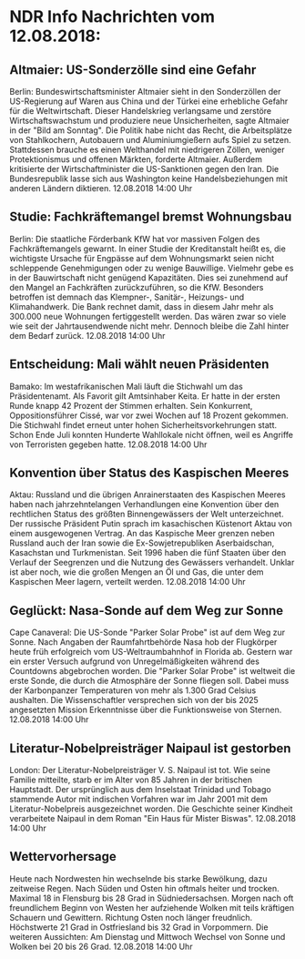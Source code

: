 # NDR Info Nachrichten vom 12.08.2018:


## Altmaier: US-Sonderzölle sind eine Gefahr
Berlin: Bundeswirtschaftsminister Altmaier sieht in den Sonderzöllen der US-Regierung auf Waren aus China und der Türkei eine erhebliche Gefahr für die Weltwirtschaft. Dieser Handelskrieg verlangsame und zerstöre Wirtschaftswachstum und produziere neue Unsicherheiten, sagte Altmaier in der "Bild am Sonntag". Die Politik habe nicht das Recht, die Arbeitsplätze von Stahlkochern, Autobauern und Aluminiumgießern aufs Spiel zu setzen. Stattdessen brauche es einen Welthandel mit niedrigeren Zöllen, weniger Protektionismus und offenen Märkten, forderte Altmaier. Außerdem kritisierte der Wirtschaftminister die US-Sanktionen gegen den Iran. Die Bundesrepublik lasse sich aus Washington keine Handelsbeziehungen mit anderen Ländern diktieren. 12.08.2018 14:00 Uhr 

## Studie: Fachkräftemangel bremst Wohnungsbau
Berlin: Die staatliche Förderbank KfW hat vor massiven Folgen des Fachkräftemangels gewarnt. In einer Studie der Kreditanstalt heißt es, die wichtigste Ursache für Engpässe auf dem Wohnungsmarkt seien nicht schleppende Genehmigungen oder zu wenige Bauwillige. Vielmehr gebe es in der Bauwirtschaft nicht genügend Kapazitäten. Dies sei zunehmend auf den Mangel an Fachkräften zurückzuführen, so die KfW. Besonders betroffen ist demnach das Klempner-, Sanitär-, Heizungs- und Klimahandwerk. Die Bank rechnet damit, dass in diesem Jahr mehr als 300.000 neue Wohnungen fertiggestellt werden. Das wären zwar so viele wie seit der Jahrtausendwende nicht mehr. Dennoch bleibe die Zahl hinter dem Bedarf zurück. 12.08.2018 14:00 Uhr 

## Entscheidung: Mali wählt neuen Präsidenten
Bamako: Im westafrikanischen Mali läuft die Stichwahl um das Präsidentenamt. Als Favorit gilt Amtsinhaber Keita. Er hatte in der ersten Runde knapp 42 Prozent der Stimmen erhalten. Sein Konkurrent, Oppositionsführer Cissé, war vor zwei Wochen auf 18 Prozent gekommen. Die Stichwahl findet erneut unter hohen Sicherheitsvorkehrungen statt. Schon Ende Juli konnten Hunderte Wahllokale nicht öffnen, weil es Angriffe von Terroristen gegeben hatte. 12.08.2018 14:00 Uhr 

## Konvention über Status des Kaspischen Meeres
Aktau:    Russland und die übrigen Anrainerstaaten des Kaspischen Meeres haben nach jahrzehntelangen Verhandlungen eine Konvention über den rechtlichen Status des größten Binnengewässers der Welt unterzeichnet. Der russische Präsident Putin sprach im kasachischen Küstenort Aktau von einem ausgewogenen Vertrag. An das Kaspische Meer grenzen neben Russland auch der Iran sowie die Ex-Sowjetrepubliken Aserbaidschan, Kasachstan und Turkmenistan. Seit 1996 haben die fünf Staaten über den Verlauf der Seegrenzen und die Nutzung des Gewässers verhandelt. Unklar ist aber noch, wie die großen Mengen an Öl und Gas, die unter dem Kaspischen Meer lagern, verteilt werden. 12.08.2018 14:00 Uhr 

## Geglückt: Nasa-Sonde auf dem Weg zur Sonne
Cape Canaveral: Die US-Sonde "Parker Solar Probe" ist auf dem Weg zur Sonne. Nach Angaben der Raumfahrtbehörde Nasa hob der Flugkörper heute früh erfolgreich vom US-Weltraumbahnhof in Florida ab. Gestern war ein erster Versuch aufgrund von Unregelmäßigkeiten während des Countdowns abgebrochen worden. Die "Parker Solar Probe" ist weltweit die erste Sonde, die durch die Atmosphäre der Sonne fliegen soll. Dabei muss der Karbonpanzer Temperaturen von mehr als 1.300 Grad Celsius aushalten. Die Wissenschaftler versprechen sich von der bis 2025 angesetzten Mission Erkenntnisse über die Funktionsweise von Sternen. 12.08.2018 14:00 Uhr 

## Literatur-Nobelpreisträger Naipaul ist gestorben
London: Der Literatur-Nobelpreisträger V. S. Naipaul ist tot. Wie seine Familie mitteilte, starb er im Alter von 85 Jahren in der britischen Hauptstadt. Der ursprünglich aus dem Inselstaat Trinidad und Tobago stammende Autor mit indischen Vorfahren war im Jahr 2001 mit dem Literatur-Nobelpreis ausgezeichnet worden. Die Geschichte seiner Kindheit verarbeitete Naipaul in dem Roman "Ein Haus für Mister Biswas". 12.08.2018 14:00 Uhr 

## Wettervorhersage
Heute nach Nordwesten hin wechselnde bis starke Bewölkung, dazu zeitweise Regen. Nach Süden und Osten hin oftmals heiter und trocken. Maximal 18 in Flensburg bis 28 Grad in Südniedersachsen. Morgen nach oft freundlichem Beginn von Westen her aufziehende Wolken mit teils kräftigen Schauern und Gewittern. Richtung Osten noch länger freudnlich. Höchstwerte 21 Grad in Ostfriesland bis 32 Grad in Vorpommern. Die weiteren Aussichten: Am Dienstag und Mittwoch Wechsel von Sonne und Wolken bei 20 bis 26 Grad. 12.08.2018 14:00 Uhr 

